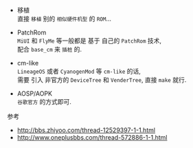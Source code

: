 - 移植  
直接 `移植` 别的 `相似硬件机型` 的 `ROM`...

- PatchRom  
`MiUI` 和 `FlyMe` 等一般都是 基于 自己的 `PatchRom` 技术,  
配合 `base_cm` 来 `插桩` 的.

- cm-like  
`LineageOS` 或者 `CyanogenMod` 等 `cm-like` 的话,  
需要 引入 非官方的 `DeviceTree` 和 `VenderTree`, 直接 `make` 就行.

- AOSP/AOPK  
`谷歌官方` 的方式即可.

参考
- http://bbs.zhiyoo.com/thread-12529397-1-1.html
- http://www.oneplusbbs.com/thread-572886-1-1.html
